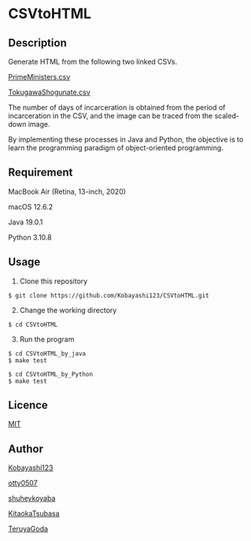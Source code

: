 # CSVtoHTML

## Description

Generate HTML from the following two linked CSVs.

[PrimeMinisters.csv](http://www.cc.kyoto-su.ac.jp/~atsushi/Programs/VisualWorks/CSV2HTML/PrimeMinisters/PrimeMinisters.csv)

[TokugawaShogunate.csv](http://www.cc.kyoto-su.ac.jp/~atsushi/Programs/VisualWorks/CSV2HTML/TokugawaShogunate/TokugawaShogunate.csv)

The number of days of incarceration is obtained from the period of incarceration in the CSV, and the image can be traced from the scaled-down image.

By implementing these processes in Java and Python, the objective is to learn the programming paradigm of object-oriented programming.

## Requirement
MacBook Air (Retina, 13-inch, 2020)

macOS 12.6.2

Java 19.0.1

Python 3.10.8


## Usage

1. Clone this repository

```
$ git clone https://github.com/Kobayashi123/CSVtoHTML.git
```

2. Change the working directory
```
$ cd CSVtoHTML
```

3. Run the program
```
$ cd CSVtoHTML_by_java
$ make test
```

```
$ cd CSVtoHTML_by_Python
$ make test
```

## Licence

[MIT](https://github.com/Kobayashi123/CSVtoHTML.git/LICENCE)

## Author

[Kobayashi123](https://github.com/Kobayashi123)

[otty0507](https://github.com/otty0507)

[shuheykoyaba](https://github.com/shuheykoyama)

[KitaokaTsubasa](https://github.com/KitaokaTsubasa)

[TeruyaGoda](https://github.com/Gteruya)
